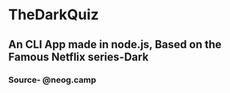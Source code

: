 # TheDarkQuiz
## An CLI App made in node.js, Based on the Famous Netflix series-Dark
### Source- @neog.camp

